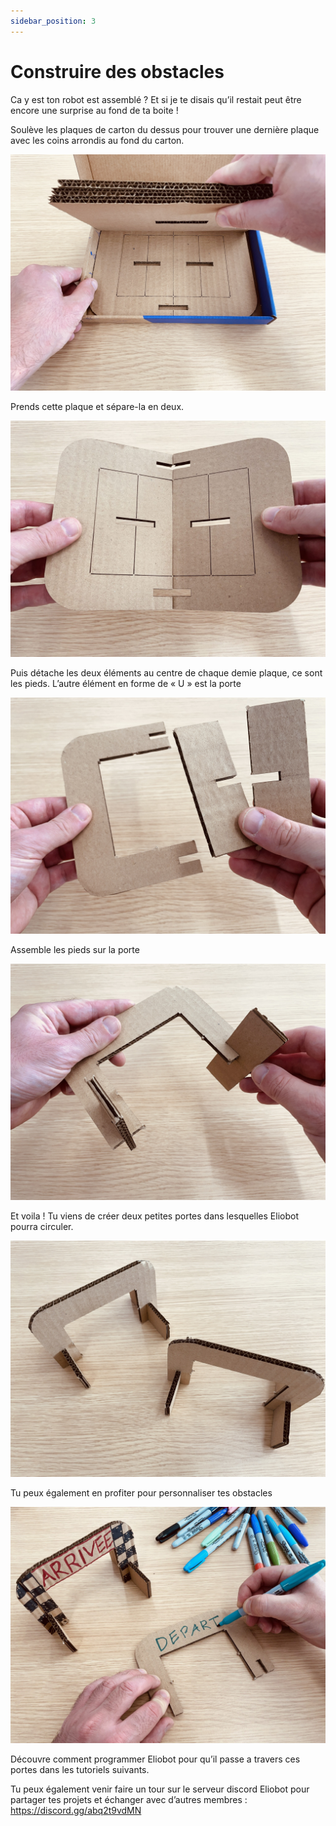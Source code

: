 ```yaml
---
sidebar_position: 3
---
```


# Construire des obstacles

Ca y est ton robot est assemblé ? Et si je te disais qu’il restait peut être encore une surprise au fond de ta boite !

Soulève les plaques de carton du dessus pour trouver une dernière plaque avec les coins arrondis au fond du carton.

![alt text](../../static/img/tutorial/gates-assembly/71490697-3D6C-4291-BBF0-2768DA5ADE4C_1_102_a.jpeg)

Prends cette plaque et sépare-la en deux.

![alt text](../../static/img/tutorial/gates-assembly/9046FC62-53AD-45C0-8F4D-DE7E04C9D8B7_1_201_a-2048x1536.jpeg)

Puis détache les deux éléments au centre de chaque demie plaque, ce sont les pieds.
L’autre élément en forme de « U » est la porte

![alt text](../../static/img/tutorial/gates-assembly/B7E39673-4AF7-4B1D-9C91-0DD8B087FE19_1_102_a.jpeg)

Assemble les pieds sur la porte

![alt text](../../static/img/tutorial/gates-assembly/C93D9ED2-DB41-4868-9806-7753AC228BA6_1_102_a.jpeg)

Et voila ! Tu viens de créer deux petites portes dans lesquelles Eliobot pourra circuler.

![alt text](../../static/img/tutorial/gates-assembly/47A67EA2-FC0A-4CC5-B111-84B9F697D888_1_102_a.jpeg)

Tu peux également en profiter pour personnaliser tes obstacles

![alt text](../../static/img/tutorial/gates-assembly/CC591BFB-BC38-47A7-9708-5E2B2DA3F492_1_201_a-2048x1536.jpeg)

Découvre comment programmer Eliobot pour qu’il passe a travers ces portes dans les tutoriels suivants.

Tu peux également venir faire un tour sur le serveur discord Eliobot pour partager tes projets et échanger avec d’autres membres : https://discord.gg/abq2t9vdMN